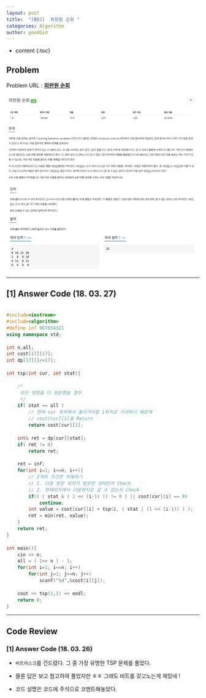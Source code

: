 ```yaml
---
layout: post
title:  "[BOJ]  외판원 순회 "
categories: Algorithm
author: goodGid
---
```

* content
{:toc}


## Problem 
Problem URL : **[외판원 순회](https://www.acmicpc.net/problem/2098)**


![](/assets/img/algorithm/2098_1.png)
![](/assets/img/algorithm/2098_2.png)



---

## [1] Answer Code (18. 03. 27)


``` cpp

#include<iostream>
#include<algorithm>
#define inf 987654321
using namespace std;

int n,all;
int cost[17][17];
int dp[17][1<<17];

int tsp(int cur, int stat){
    
    /*
     모든 정점을 다 방문했을 경우
     */
    if( stat == all )
        // 현재 cur 위치에서 돌아가야할 1위치로 가야하기 때문에
        // cost[cur][1]을 Return
        return cost[cur][1];
    
    int& ret = dp[cur][stat];
    if( ret != 0)
        return ret;
    
    ret = inf;
    for(int i=1; i<=n; i++){
        // 2개의 조건문 이해하기
        // 1. 다음 방문 위치가 방문한 상태인지 Check
        // 2. 현재위치에서 다음위치로 갈 수 있는지 Check
        if(( ( stat & ( 1 << (i-1) )) != 0 ) || cost[cur][i] == 0)
            continue;
        int value = cost[cur][i] + tsp(i, ( stat | (1 << (i-1)) ) );
        ret = min(ret, value);
    }
    return ret;
}

int main(){
    cin >> n;
    all = ( 1<< n ) - 1;
    for(int i=1; i<=n; i++)
        for(int j=1; j<=n; j++)
            scanf("%d",&cost[i][j]);
    
    cout << tsp(1,1) << endl;
    return 0;
}

```
---

## Code Review

### [1] Answer Code (18. 03. 26)

* `비트마스크`를 건드렸다. 그 중 가장 유명한 TSP 문제를 풀었다.

* 물론 답은 보고 참고하여 풀었지만 ㅎㅎ 그래도 비트를 갖고노는게 재밌네 !

* 코드 설명은 코드에 주석으로 코멘트해놓았다.